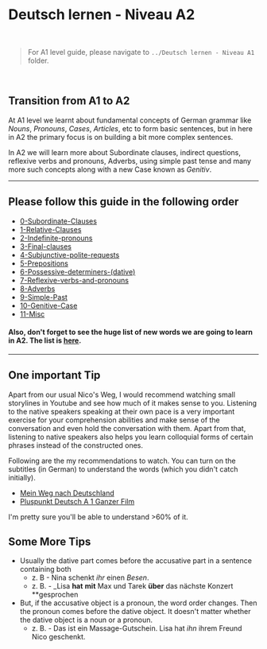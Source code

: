 # Deutsch lernen - Niveau A2

&nbsp;
>
> For A1 level guide, please navigate to `../Deutsch lernen - Niveau A1` folder.
>

&nbsp;

## Transition from A1 to A2 

At A1 level we learnt about fundamental concepts of German grammar like *Nouns*, *Pronouns*, *Cases*, *Articles*, etc to form basic sentences, but in here in A2 the primary focus is on building a bit more complex sentences.

In A2 we will learn more about Subordinate clauses, indirect questions, reflexive verbs and pronouns, Adverbs, using simple past tense and many more such concepts along with a new Case known as *Genitiv*.

---
## Please follow this guide in the following order

- [0-Subordinate-Clauses](./0-Subordinate-Clauses.md)
- [1-Relative-Clauses](./1-Relative-Clauses.md)
- [2-Indefinite-pronouns](./2-Indefinite-pronouns.md)
- [3-Final-clauses](./3-Final-Clauses.md)
- [4-Subjunctive-polite-requests](4-Subjunctive-polite-requests.md)
- [5-Prepositions](./5-Prepositions.md)
- [6-Possessive-determiners-(dative)](./6-Possessive-determiners-(dative).md)
- [7-Reflexive-verbs-and-pronouns](./7-Reflexive-verbs-and-pronouns.md)
- [8-Adverbs](./8-Adverbs.md)
- [9-Simple-Past](./9-Simple-Past.md)
- [10-Genitive-Case](./10-Genitive-Case.md)
- [11-Misc](./11-Misc.md)

#### Also, don't forget to see the huge list of new words we are going to learn in A2. The list is [here](./Words%20List).

---
## One important Tip

Apart from our usual Nico's Weg, I would recommend watching small storylines in Youtube and see how much of it makes sense to you. Listening to the native speakers speaking at their own pace is a very important exercise for your comprehension abilities and make sense of the conversation and even hold the conversation with them. Apart from that, listening to native speakers also helps you learn colloquial forms of certain phrases instead of the constructed ones.

Following are the my recommendations to watch. You can turn on the subtitles (in German) to understand the words (which you didn't catch initially).
- [Mein Weg nach Deutschland](https://www.youtube.com/watch?v=PMj9kUPrnBk)
- [Pluspunkt Deutsch A 1 Ganzer Film](https://www.youtube.com/watch?v=B9-LI-FD6dQ)

I'm pretty sure you'll be able to understand >60% of it.

## Some More Tips
- Usually the dative part comes before the accusative part in a sentence containing both
	- z. B - Nina schenkt *ihr* einen *Besen*.
	- z. B. - _Lisa **hat** **mit** Max und Tarek **über** das nächste Konzert **gesprochen
- But, if the accusative object is a pronoun, the word order changes. Then the pronoun comes before the dative object. It doesn't matter whether the dative object is a noun or a pronoun.
	- z. B. - Das ist ein Massage-Gutschein. Lisa hat *ihn* ihrem Freund Nico geschenkt.


